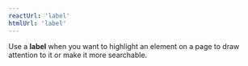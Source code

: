 ```yaml
---
reactUrl: 'label'
htmlUrl: 'label'
---
```

Use a **label** when you want to highlight an element on a page to draw attention to it or make it more searchable.
